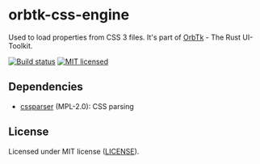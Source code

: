 # orbtk-css-engine

Used to load properties from CSS 3 files. It's part of [OrbTk](https://gitlab.redox-os.org/redox-os/orbtk) - The Rust UI-Toolkit.

[![Build status](https://gitlab.redox-os.org/redox-os/orbtk/badges/develop/build.svg)](https://gitlab.redox-os.org/redox-os/orbtk/pipelines)
[![MIT licensed](https://img.shields.io/badge/license-MIT-blue.svg)](../../LICENSE)

## Dependencies

* [cssparser](https://github.com/servo/rust-cssparser) (MPL-2.0): CSS parsing

## License

Licensed under MIT license ([LICENSE](../../LICENSE)).